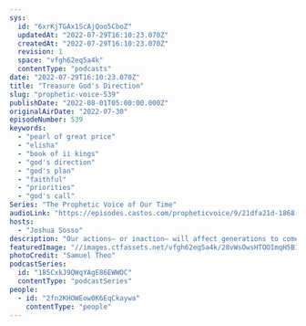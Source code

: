 ```yaml
---
sys:
  id: "6xrKjTGAx1ScAjQoo5CboZ"
  updatedAt: "2022-07-29T16:10:23.070Z"
  createdAt: "2022-07-29T16:10:23.070Z"
  revision: 1
  space: "vfgh62eq5a4k"
  contentType: "podcasts"
date: "2022-07-29T16:10:23.070Z"
title: "Treasure God's Direction"
slug: "prophetic-voice-539"
publishDate: "2022-08-01T05:00:00.000Z"
originalAirDate: "2022-07-30"
episodeNumber: 539
keywords:
  - "pearl of great price"
  - "elisha"
  - "book of ii kings"
  - "god's direction"
  - "god's plan"
  - "faithful"
  - "priorities"
  - "god's call"
Series: "The Prophetic Voice of Our Time"
audioLink: "https://episodes.castos.com/propheticvoice/9/21dfa21d-1868-4bd6-9866-96279a374e46/07-30-21-22-The-Prophetic-Voice-of-our-Time-mixdown-.mp3"
hosts:
  - "Joshua Sosso"
description: "Our actions— or inaction— will affect generations to come, so we must take what God has given us and treasure it, making it our top priority. With each opportunity God opens for us, we must be like the man who found the pearl of great price; we must do all we can to pursue it. Our faith and obedience must be proven. We cannot be satisfied being a spectator. Hold onto what God has given you and be steadfast."
featuredImage: "//images.ctfassets.net/vfgh62eq5a4k/28vWsOwsHTOOImqH5B1Y9S/50fa540f856c450af3061464b6b5f96c/pexels-samuel-theo-manat-silitonga-694587__1_.jpg"
photoCredit: "Samuel Theo"
podcastSeries:
  id: "185CxkJ9QWqYAgE86EWWOC"
  contentType: "podcastSeries"
people:
  - id: "2fn2KHOWEow0K6EqCkaywa"
    contentType: "people"
---
```

